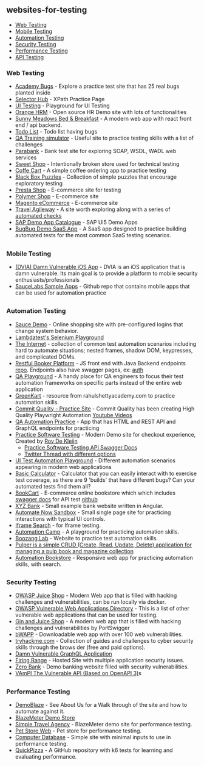 ## websites-for-testing

- [Web Testing](#webtest)
- [Mobile Testing](#mobtest)
- [Automation Testing](#autotest)
- [Security Testing](#securetest)
- [Performance Testing](#perftest)
- [API Testing](#apitest)


<a id="webtest"></a>

### Web Testing
- [Academy Bugs](https://academybugs.com/find-bugs/) - Explore a practice test site that has 25 real bugs planted inside
- [Selector Hub](https://selectorshub.com/xpath-practice-page/) - XPath Practice Page
- [UI Testing](http://uitestingplayground.com/) - Playground for UI Testing
- [Orange HRM](https://opensource-demo.orangehrmlive.com/web/index.php/auth/login) - Open source HR Demo site with lots of functionalities
- [Sunny Meadows Bed & Breakfast](https://automationintesting.online/) - A modern web app with react front end / api backend.
- [Todo List](https://todolist.james.am/#/) - Todo list having bugs
- [QA Training simulator](https://bugeater.web.app/) - Useful site to practice testing skills with a list of challenges
- [Parabank](https://parabank.parasoft.com/parabank/admin.htm) - Bank test site for exploring SOAP, WSDL, WADL web services
- [Sweet Shop](https://sweetshop.netlify.app/) - Intentionally broken store used for technical testing
- [Coffe Cart](https://coffee-cart.app/) - A simple coffee ordering app to practice testing
- [Black Box Puzzles](https://blackboxpuzzles.workroomprds.com/) - Collection of simple puzzles that encourage exploratory testing
- [Presta Shop](https://demo.prestashop.com/#/en/front) - E-commerce site for testing
- [Polymer Shop](https://shop.polymer-project.org/) - E-commerce site
- [Magento eCommerce](https://magento.softwaretestingboard.com) - E-commerce site
- [Travel Agileway](http://travel.agileway.net/login) - A site worth exploring along with a series of [automated checks](https://github.com/testwisely/agiletravel-ui-tests)
- [SAP Demo App Catalogue](https://ui5.sap.com/#/demoapps) - SAP UI5 Demo Apps
- [BugBug Demo SaaS App](https://demo-saas.bugbug.io/) - A SaaS app designed to practice building automated tests for the most common SaaS testing scenarios.

##

<a id="mobtest"></a>

### Mobile Testing
- [(DVIA) Damn Vulnerable iOS App](https://github.com/prateek147/DVIA-v2) - DVIA is an iOS application that is damn vulnerable. Its main goal is to provide a platform to mobile security enthusiasts/professionals
- [SauceLabs Sample Apps](https://github.com/saucelabs/sample-app-mobile) - Github repo that contains mobile apps that can be used for automation practice

##

<a id="autotest"></a>

### Automation Testing

- [Sauce Demo](https://www.saucedemo.com/) - Online shopping site with pre-configured logins that change system behavior.
- [Lambdatest's Selenium Playground](https://www.lambdatest.com/selenium-playground/)
- [The Internet](http://the-internet.herokuapp.com/) - collection of common test automation scenarios including hard to automate situations; nested frames, shadow DOM, keypresses, and complicated DOMs.
- [Restful Booker Platform](https://automationintesting.online) - JS front end with Java Backend endpoints [repo](https://github.com/mwinteringham/restful-booker-platform). Endpoints also have swagger pages, ex: [auth](https://automationintesting.online/auth/swagger-ui/index.html#/)
- [QA Playground](https://qaplayground.dev/) - A handy place for QA engineers to focus their test automation frameworks on specific parts instead of the entire web application
- [GreenKart](https://rahulshettyacademy.com/seleniumPractise/#/) - resource from rahulshettyacademy.com to practice automation skills.
- [Commit Quality - Practice Site](https://commitquality.com/) - Commit Quality has been creating High Quality Playwright Automation [Youtube Videos](https://www.youtube.com/@commitquality)
- [QA Automation Practice](https://qa-practice.netlify.app/) - App that has HTML and REST API and GraphQL endpoints for practicing
- [Practice Software Testing](https://practicesoftwaretesting.com/) - Modern Demo site for checkout experience, Created by [Roy De Kleijn](https://twitter.com/TheWebTester)
    - [Practice Software Testing API Swagger Docs](https://api.practicesoftwaretesting.com/api/documentation)
    - [Twitter Thread with different options](https://twitter.com/TheWebTester/status/1593906285300400128)
- [UI Test Automation Playground](http://www.uitestingplayground.com/) - Different automation scenarios appearing in modern web applications
- [Basic Calculator](https://testsheepnz.github.io/BasicCalculator.html) - Calculator that you can easily interact with to exercise test coverage, as there are 9 'builds' that have different bugs? Can your automated tests find them all?
- [BookCart](https://bookcart.azurewebsites.net/) - E-commerce online bookstore which which includes [swagger docs](https://bookcart.azurewebsites.net/swagger/index.html) for API test [github](https://github.com/AnkitSharma-007/bookcart)
- [XYZ Bank](https://www.globalsqa.com/angularJs-protractor/BankingProject/) - Small example bank website written in Angular.
- [Automate Now Sandbox](https://automatenow.io/sandbox-automation-testing-practice-website/) - Small single page site for practicing interactions with typical UI controls.
- [Iframe Search](https://eviltester.github.io/TestingApp/apps/iframe-search/iframe-search.html) - for Iframe testing.
- [Automation Camp](https://play2.automationcamp.ir/) - A playground for practicing automation skills.
- [Boozang Lab](https://thelab.boozang.com/) - Website to practice test automation skills.
- [Pulper is a simple CRUD (Create, Read, Update, Delete) application for managing a pulp book and magazine collection](https://thepulper.herokuapp.com/apps/pulp/)
- [Automation Bookstore](https://automationbookstore.dev/) - Responsive web app for practicing automation skills, with search.

##

<a id="securetest"></a>

### Security Testing

- [OWASP Juice Shop](https://owasp.org/www-project-juice-shop/) - Modern Web app that is filled with hacking challenges and vulnerabilities, can be run locally via docker.
- [OWASP Vulnerable Web Applications Directory](https://owasp.org/www-project-vulnerable-web-applications-directory/) - This is a list of other vulnerable web applications that can be used for testing.
- [Gin and Juice Shop](https://ginandjuice.shop/) - A modern web app that is filled with hacking challenges and vulnerabilities by PortSwigger
- [bWAPP](http://www.itsecgames.com/) - Downloadable web app with over 100 web vulnerabilities.
- [tryhackme.com](https://tryhackme.com/) - Collection of guides and challenges to cyber security skills through the brows der (free and paid options).
- [Damn Vulnerable GraphQL Application](https://github.com/dolevf/Damn-Vulnerable-GraphQL-Application)
- [Firing Range](https://public-firing-range.appspot.com/) - Hosted Site with multiple application security issues.
- [Zero Bank](http://zero.webappsecurity.com/) - Demo banking website filled with security vulnerabilities.
- [VAmPI The Vulnerable API (Based on OpenAPI 3)](https://github.com/erev0s/VAmPI)s

##

<a id="perftest"></a>

### Performance Testing

- [DemoBlaze](https://demoblaze.com/) - See About Us for a Walk through of the site and how to automate against it.
- [BlazeMeter Demo Store](https://www.demoblaze.com/)
- [Simple Travel Agency](https://blazedemo.com/index.php) - BlazeMeter demo site for performance testing.
- [Pet Store Web](https://petstore.octoperf.com/actions/Catalog.action) - Pet store for performance testing.
- [Computer Database](https://computer-database.gatling.io/computers) - Simple site with minimal inputs to use in performance testing.
- [QuickPizza](https://github.com/grafana/quickpizza) - A GitHub repository with k6 tests for learning and evaluating performance.
